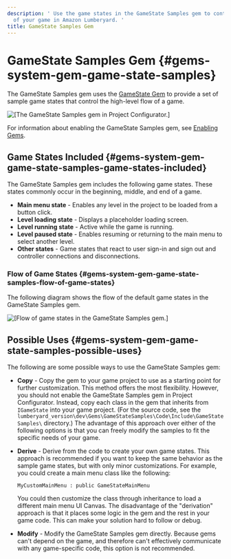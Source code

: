 ```yaml
---
description: ' Use the game states in the GameState Samples gem to control the flow
  of your game in Amazon Lumberyard. '
title: GameState Samples Gem
---
```

# GameState Samples Gem {#gems-system-gem-game-state-samples}

The GameState Samples gem uses the [GameState Gem](/docs/userguide/gems/builtin/game-state.md) to provide a set of sample game states that control the high\-level flow of a game\.

![\[The GameState Samples gem in Project Configurator.\]](/images/userguide/gems/gems-system-gem-game-state-samples-1.png)

For information about enabling the GameState Samples gem, see [Enabling Gems](/docs/userguide/gems/using-project-configurator.md)\.

## Game States Included {#gems-system-gem-game-state-samples-game-states-included}

The GameState Samples gem includes the following game states\. These states commonly occur in the beginning, middle, and end of a game\.
+ **Main menu state** - Enables any level in the project to be loaded from a button click\.
+ **Level loading state** - Displays a placeholder loading screen\.
+ **Level running state** - Active while the game is running\.
+ **Level paused state** - Enables resuming or returning to the main menu to select another level\.
+ **Other states** - Game states that react to user sign\-in and sign out and controller connections and disconnections\.

### Flow of Game States {#gems-system-gem-game-state-samples-flow-of-game-states}

The following diagram shows the flow of the default game states in the GameState Samples gem\.

![\[Flow of game states in the GameState Samples gem.\]](/images/userguide/gems/gems-system-gem-game-state-samples-2.png)

## Possible Uses {#gems-system-gem-game-state-samples-possible-uses}

The following are some possible ways to use the GameState Samples gem:
+ **Copy** - Copy the gem to your game project to use as a starting point for further customization\. This method offers the most flexibility\. However, you should not enable the GameState Samples gem in Project Configurator\. Instead, copy each class in the gem that inherits from `IGameState` into your game project\. \(For the source code, see the `lumberyard_version\dev\Gems\GameStateSamples\Code\Include\GameStateSamples\` directory\.\) The advantage of this approach over either of the following options is that you can freely modify the samples to fit the specific needs of your game\.
+ **Derive** - Derive from the code to create your own game states\. This approach is recommended if you want to keep the same behavior as the sample game states, but with only minor customizations\. For example, you could create a main menu class like the following:

  ```
  MyCustomMainMenu : public GameStateMainMenu
  ```

  You could then customize the class through inheritance to load a different main menu UI Canvas\. The disadvantage of the "derivation" approach is that it places some logic in the gem and the rest in your game code\. This can make your solution hard to follow or debug\.
+ **Modify** - Modify the GameState Samples gem directly\. Because gems can't depend on the game, and therefore can't effectively communicate with any game\-specific code, this option is not recommended\.